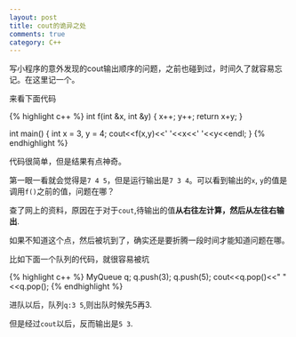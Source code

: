 ```yaml
---
layout: post
title: cout的诡异之处
comments: true
category: C++
---
```


写小程序的意外发现的cout输出顺序的问题，之前也碰到过，时间久了就容易忘记。在这里记一个。

来看下面代码

{% highlight c++ %}
int f(int &x, int &y) {
  x++;
  y++;
  return x+y;
}

int main()
{
	int x = 3, y = 4;
    cout<<f(x,y)<<' '<<x<<' '<<y<<endl;
}
{% endhighlight %}

代码很简单，但是结果有点神奇。

第一眼一看就会觉得是`7 4 5`，但是运行输出是`7 3 4`。可以看到输出的`x`, `y`的值是调用`f()`之前的值，问题在哪？

查了网上的资料，原因在于对于`cout`,待输出的值**从右往左计算，然后从左往右输出**.

如果不知道这个点，然后被坑到了，确实还是要折腾一段时间才能知道问题在哪。

比如下面一个队列的代码，就很容易被坑

{% highlight c++ %}
MyQueue q;
q.push(3);
q.push(5);
cout<<q.pop()<<" "<<q.pop();
{% endhighlight %}

进队以后，队列`q:3 5`,则出队时候先5再3.

但是经过`cout`以后，反而输出是`5 3`.

